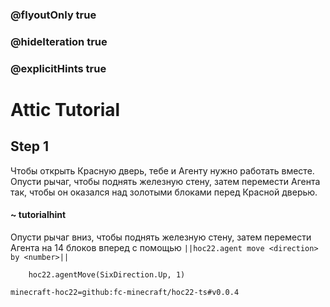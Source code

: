 ### @flyoutOnly true
### @hideIteration true
### @explicitHints true


# Attic Tutorial

## Step 1
Чтобы открыть Красную дверь, тебе и Агенту нужно работать вместе. Опусти рычаг, чтобы поднять железную стену, затем перемести Агента так, чтобы он оказался над золотыми блоками перед Красной дверью.  

#### ~ tutorialhint  
Опусти рычаг вниз, чтобы поднять железную стену, затем перемести Агента на 14 блоков вперед с помощью ``||hoc22.agent move <direction> by <number>||``  



```ghost
    hoc22.agentMove(SixDirection.Up, 1)
```

```package
minecraft-hoc22=github:fc-minecraft/hoc22-ts#v0.0.4
```
